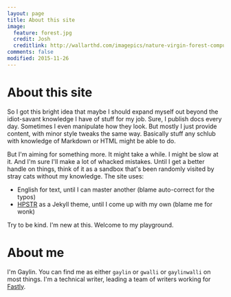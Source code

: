 ```yaml
---
layout: page
title: About this site
image:
  feature: forest.jpg
  credit: Josh
  creditlink: http://wallarthd.com/imagepics/nature-virgin-forest-computer-wallpaper.html
comments: false
modified: 2015-11-26
---
```


# About this site
So I got this bright idea that maybe I should expand myself out beyond the idiot-savant knowledge I have of stuff for my job. Sure, I publish docs every day. Sometimes I even manipulate how they look. But mostly I just provide content, with minor style tweaks the same way. Basically stuff any schlub with knowledge of Markdown or HTML might be able to do.

But I'm aiming for something more. It might take a while. I might be slow at it. And I'm sure I'll make a lot of whacked mistakes. Until I get a better handle on things, think of it as a sandbox that's been randomly visited by stray cats without my knowledge. The site uses:

- English for text, until I can master another (blame auto-correct for the typos)
- [HPSTR](https://mademistakes.com/work/hpstr-jekyll-theme/) as a Jekyll theme, until I come up with my own (blame me for wonk)

Try to be kind. I'm new at this. Welcome to my playground.


# About me

I'm Gaylin. You can find me as either `gaylin` or `gwalli` or `gaylinwalli` on most things. I'm a technical writer, leading a team of writers working for [Fastly](http://www.fastly.com).
